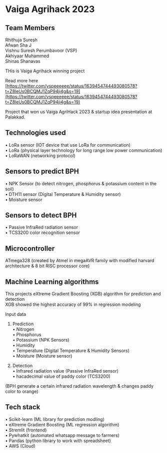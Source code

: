 # Vaiga Agrihack 2023

## Team Members
Rhithuja Suresh <Br>
Afwan Sha J <br>
Vishnu Suresh Perumbavoor (VSP) <br>
Akhiyaar Muhammed <br>
Shinas Shanavas <br>

THis is Vaiga Agrihack winning project

Read more here
[https://twitter.com/vspeeeeee/status/1639454744493080578?t=Z8leUs0BCQMJ1ZqP94ji4g&s=19](https://twitter.com/vspeeeeee/status/1639454744493080578?t=Z8leUs0BCQMJ1ZqP94ji4g&s=19)

Project that won us Vaiga AgriHack 2023 & startup idea presentation at Palakkad.

## Technologies used
• LoRa sensor (IOT device that use LoRa for communication) <Br>
• LoRa (physical layer technology for long range low power communication) <br>
• LoRaWAN (networking protocol) <br>

## Sensors to predict BPH
• NPK Sensor (to detect nitrogen, phosphorus & potassium content in the soil) <br>
• DTH11 sensor (Digital Temperature & Humidity sensor) <br>
• Moisture sensor

## Sensors to detect BPH
• Passive InfraRed radiation sensor <br>
• TCS3200 color recognition sensor <br>

## Microcontroller
ATmega328 (created by Atmel in megaAVR family with modified harvard architecture & 8 bit RISC processor core)

## Machine Learning algorithms
This projects eXtreme Gradient Boosting (XGB) algorithm for prediction and detection <br>
XGB showed the highest accuracy of 99% in regression modeling <Br>

Input data 
1. Prediction <br>
• Nitrogen <br>
• Phosphorus <br>
• Potassium (NPK Sensors) <br>
• Humidity <br>
• Temperature (Digital Temperature & Humidity Sensors) <br>
• Moisture (Moisture sensor) <br>

2. Detection <br>
• Infrared radiation value (Passive InfraRed sensor) <br>
• hacadecimal value of paddy color (TCS3200) <br>

(BPH generate a certain infrared radiation wavelength & changes paddy color to orange)

## Tech stack 
• Scikit-learn (ML library for prediction modling) <br>
• eXtreme Gradient Boosting (ML regression algorithm) <br>
• Stremlit (frontend) <Br>
• Pywhatkit (automated whatsapp message to farmers) <br>
• Pandas (python library to work with spreadsheet) <br>
• AWS (Cloud)